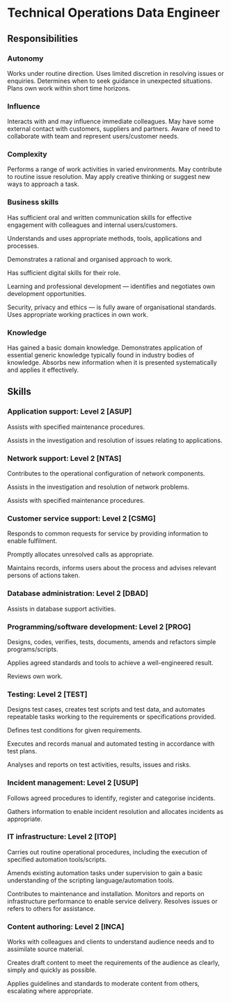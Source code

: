 # Technical Operations Data Engineer

## Responsibilities

### Autonomy

Works under routine direction. Uses limited discretion in resolving issues or
enquiries. Determines when to seek guidance in unexpected situations. Plans own
work within short time horizons.

### Influence

Interacts with and may influence immediate colleagues. May have some external
contact with customers, suppliers and partners. Aware of need to collaborate
with team and represent users/customer needs.

### Complexity

Performs a range of work activities in varied environments. May contribute to
routine issue resolution. May apply creative thinking or suggest new ways to
approach a task.

### Business skills

Has sufficient oral and written communication skills for effective engagement
with colleagues and internal users/customers.

Understands and uses appropriate methods, tools, applications and processes.

Demonstrates a rational and organised approach to work.

Has sufficient digital skills for their role.

Learning and professional development — identifies and negotiates own
development opportunities.

Security, privacy and ethics — is fully aware of organisational standards. Uses
appropriate working practices in own work.

### Knowledge

Has gained a basic domain knowledge. Demonstrates application of essential
generic knowledge typically found in industry bodies of knowledge. Absorbs new
information when it is presented systematically and applies it effectively.

## Skills

### Application support: Level 2 [ASUP]

Assists with specified maintenance procedures.

Assists in the investigation and resolution of issues relating to applications.

### Network support: Level 2 [NTAS]

Contributes to the operational configuration of network components.

Assists in the investigation and resolution of network problems.

Assists with specified maintenance procedures.

### Customer service support: Level 2 [CSMG]

Responds to common requests for service by providing information to enable
fulfilment.

Promptly allocates unresolved calls as appropriate.

Maintains records, informs users about the process and advises relevant persons
of actions taken.

### Database administration: Level 2 [DBAD]

Assists in database support activities.

### Programming/software development: Level 2 [PROG]

Designs, codes, verifies, tests, documents, amends and refactors simple
programs/scripts.

Applies agreed standards and tools to achieve a well-engineered result.

Reviews own work.

### Testing: Level 2 [TEST]

Designs test cases, creates test scripts and test data, and automates
repeatable tasks working to the requirements or specifications provided.

Defines test conditions for given requirements.

Executes and records manual and automated testing in accordance with test plans.

Analyses and reports on test activities, results, issues and risks.

### Incident management: Level 2 [USUP]

Follows agreed procedures to identify, register and categorise incidents.

Gathers information to enable incident resolution and allocates incidents as
appropriate.

### IT infrastructure: Level 2 [ITOP]

Carries out routine operational procedures, including the execution of
specified automation tools/scripts.

Amends existing automation tasks under supervision to gain a basic
understanding of the scripting language/automation tools.

Contributes to maintenance and installation. Monitors and reports on
infrastructure performance to enable service delivery. Resolves issues or
refers to others for assistance.

### Content authoring: Level 2 [INCA]

Works with colleagues and clients to understand audience needs and to
assimilate source material.

Creates draft content to meet the requirements of the audience as clearly,
simply and quickly as possible.

Applies guidelines and standards to moderate content from others, escalating
where appropriate.
